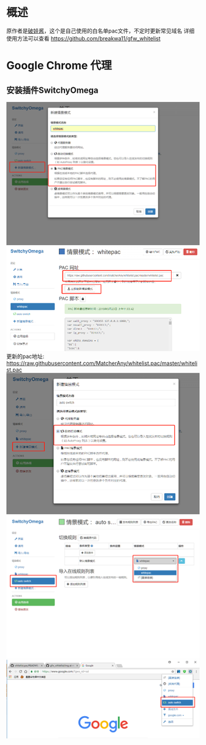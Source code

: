 # 概述
原作者是[破娃酱](https://github.com/breakwa11)，这个是自己使用的白名单pac文件，不定时更新常见域名
详细使用方法可以查看 https://github.com/breakwa11/gfw_whitelist

# Google Chrome 代理
## 安装插件SwitchyOmega
![chrome-1](/img/chrome-1.png)
![chrome-2](/img/chrome-2.png)
更新的pac地址: https://raw.githubusercontent.com/MatcherAny/whitelist.pac/master/whitelist.pac
![chrome-3](/img/chrome-3.png)
![chrome-4](/img/chrome-4.png)
![chrome-5](/img/chrome-5.png)
